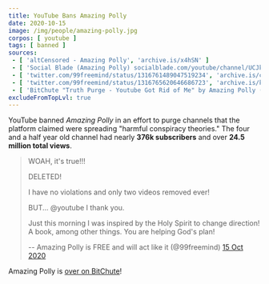 ```yaml
---
title: YouTube Bans Amazing Polly
date: 2020-10-15
image: /img/people/amazing-polly.jpg
corpos: [ youtube ]
tags: [ banned ]
sources:
 - [ 'altCensored - Amazing Polly', 'archive.is/x4hSN' ]
 - [ 'Social Blade (Amazing Polly) socialblade.com/youtube/channel/UCJkOZZrGNEJYDhzVwd24Bfg', 'archive.is/1SgkV' ]
 - [ 'twitter.com/99freemind/status/1316761489047519234', 'archive.is/ckDUX' ]
 - [ 'twitter.com/99freemind/status/1316765620646686723', 'archive.is/kYE4R' ]
 - [ 'BitChute "Truth Purge - Youtube Got Rid of Me" by Amazing Polly (15 Oct 2020)', 'www.bitchute.com/video/kr0UZsQVZ8AC/' ]
excludeFromTopLvl: true
---
```


YouTube banned _Amazing Polly_ in an effort to purge channels that
the platform claimed were spreading "harmful conspiracy theories." The four and
a half year old channel had nearly **376k subscribers** and over **24.5 million
total views**.

> WOAH, it's true!!!
>
> DELETED!
>
> I have no violations and only two videos removed ever!
>
> BUT... @youtube I thank you.
>
> Just this morning I was inspired by the Holy Spirit to change direction! A
> book, among other things.  You are helping God's plan!
>
> -- Amazing Polly is FREE and will act like it (@99freemind) [15 Oct 2020](https://archive.is/ckDUX)

Amazing Polly is [over on BitChute](https://www.bitchute.com/channel/ZofFQQoDoqYT/)!

